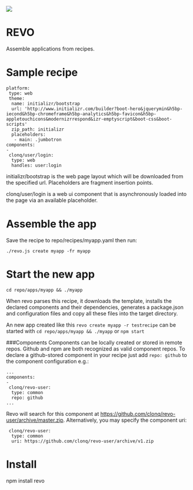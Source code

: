 
![](https://travis-ci.org/clonq/revo.svg?branch=master)
 
REVO
===

Assemble applications from recipes.

Sample recipe
===
```
platform:
 type: web
 theme:
  name: initializr/bootstrap
  url: 'http://www.initializr.com/builder?boot-hero&jquerymin&h5bp-iecond&h5bp-chromeframe&h5bp-analytics&h5bp-favicon&h5bp-appletouchicons&modernizrrespond&izr-emptyscript&boot-css&boot-scripts'
  zip_path: initializr
  placeholders:
   - main: .jumbotron
components:
-
 clonq/user/login:
  type: web
  handles: user:login
```

initializr/bootstrap is the web page layout which will be downloaded from the specified url. Placeholders are fragment insertion points.

clonq/user/login is a web ui component that is asynchronously loaded into the page via an available placeholder.


Assemble the app
===
Save the recipe to repo/recipes/myapp.yaml then run:

```
./revo.js create myapp -fr myapp
```

Start the new app
===
```
cd repo/apps/myapp && ./myapp
```

When revo parses this recipe, it downloads the template, installs the declared components and their dependencies, generates a package.json and configuration files and copy all these files into the target directory.

An new app created like this `revo create myapp -r testrecipe` can be started with `cd repo/apps/myapp && ./myapp` or `npm start`

###Components
Components can be locally created or stored in remote repos. Github and npm are both recognized as valid component repos. To declare a github-stored component in your recipe just add `repo: github` to the component configuration e.g.:

```
...
components:
-
 clonq/revo-user:
  type: common
  repo: github
...  
```

Revo will search for this component at https://github.com/clonq/revo-user/archive/master.zip. Alternatively, you may specify the component uri:

```
 clonq/revo-user:
  type: common
  uri: https://github.com/clonq/revo-user/archive/v1.zip
```

Install
===
npm install revo

